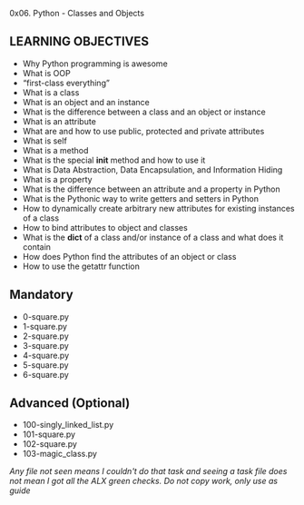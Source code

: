 0x06. Python - Classes and Objects

## LEARNING OBJECTIVES
- Why Python programming is awesome
- What is OOP
- “first-class everything”
- What is a class
- What is an object and an instance
- What is the difference between a class and an object or instance
- What is an attribute
- What are and how to use public, protected and private attributes
- What is self
- What is a method
- What is the special __init__ method and how to use it
- What is Data Abstraction, Data Encapsulation, and Information Hiding
- What is a property
- What is the difference between an attribute and a property in Python
- What is the Pythonic way to write getters and setters in Python
- How to dynamically create arbitrary new attributes for existing instances of a class
- How to bind attributes to object and classes
- What is the __dict__ of a class and/or instance of a class and what does it contain
- How does Python find the attributes of an object or class
- How to use the getattr function

## Mandatory
- 0-square.py
- 1-square.py
- 2-square.py
- 3-square.py
- 4-square.py
- 5-square.py
- 6-square.py

## Advanced (Optional)
- 100-singly_linked_list.py
- 101-square.py
- 102-square.py
- 103-magic_class.py


*Any file not seen means I couldn't do that task and seeing a task file does not mean I got all the ALX green checks. Do not copy work, only use as guide*


